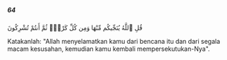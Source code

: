 ##### 64

<span class="ayah">قُلِ ٱللَّهُ يُنَجِّيكُم مِّنْهَا وَمِن كُلِّ كَرْبٍۢ ثُمَّ أَنتُمْ تُشْرِكُونَ</span>

<span class="ayah_translation">Katakanlah: "Allah menyelamatkan kamu dari bencana itu dan dari segala macam kesusahan, kemudian kamu kembali mempersekutukan-Nya".</span>
